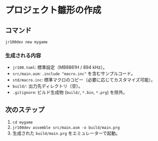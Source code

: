 # プロジェクト雛形の作成

## コマンド
```
jr100dev new mygame
```

### 生成される内容
- `jr100.toml`: 標準設定（MB8861H / 894 kHz）。
- `src/main.asm`: `.include "macro.inc"` を含むサンプルコード。
- `std/macro.inc`: 標準マクロのコピー（必要に応じてカスタマイズ可能）。
- `build/`: 出力先ディレクトリ（空）。
- `.gitignore`: ビルド生成物 (`build/`, `*.bin`, `*.prg`) を除外。

## 次のステップ
1. `cd mygame`
2. `jr100dev assemble src/main.asm -o build/main.prg`
3. 生成された `build/main.prg` をエミュレーターで起動。

